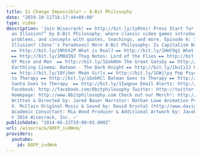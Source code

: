 ```yaml
---
title: Is Change Impossible? – 8-Bit Philosophy
date: "2019-10-11T16:17:44+08:00"
type: video
description: 'Join Wisecrack! ►► http://bit.ly/1y8Veir Press Start for “Is Change
  an Illusion?” by 8-Bit Philosophy, where classic video games introduce famous thinkers,
  problems, and concepts with quotes, teachings, and more. Episode 6: Is Change An
  Illusion? (Zeno''s Paradoxes) More 8-Bit Philosophy: Is Capitalism Bad For You?
  ►► http://bit.ly/1NhhX2P What is Real? ►► http://bit.ly/1HHC9g1 What is Marxism?
  ►► http://bit.ly/1M0dINJ Thug Notes: Lord of the Flies ►► http://bit.ly/19RhTe0
  Of Mice and Men  ►► http://bit.ly/1GokKHn The Great Gatsby ►► http://bit.ly/1BoYKqs
  Earthling Cinema: Batman - The Dark Knight ►► http://bit.ly/1buIi1J Pulp Fiction
  ►► http://bit.ly/18Yjbmr Mean Girls ►► http://bit.ly/1GWjlpy Pop Psych: Mario Goes
  to Therapy ►► http://bit.ly/1GobKCl Batman Goes to Therapy ►► http://bit.ly/1xhmXCy
  Santa Goes to Therapy  ►► http://bit.ly/1Iwqpuo Email Alerts: http://eepurl.com/3l8qH
  Facebook: http://facebook.com/8bitphilosophy Twitter: http://twitter.com/8bitphilosophy
  Homepage: http://www.8bitphilosophy.com Check out our Merch!: http://www.wisecrack.co/store
  Written & Directed by: Jared Bauer Narrator: Nathan Lowe Animation Producer: MB
  X. McClain Original Music & Sound by: David Krystal (http://www.davidkrystalmusic.com)
  Academic Consultant: Mia Wood Producer & Additional Artwork by: Jacob S. Salamon
  © 2014 Wisecrack, Inc. –'
publishdate: "2014-06-22T19:00:03.000Z"
url: /wisecrack/80FP_ivdWnk/
providers:
  youtube:
    id: 80FP_ivdWnk
---
```

